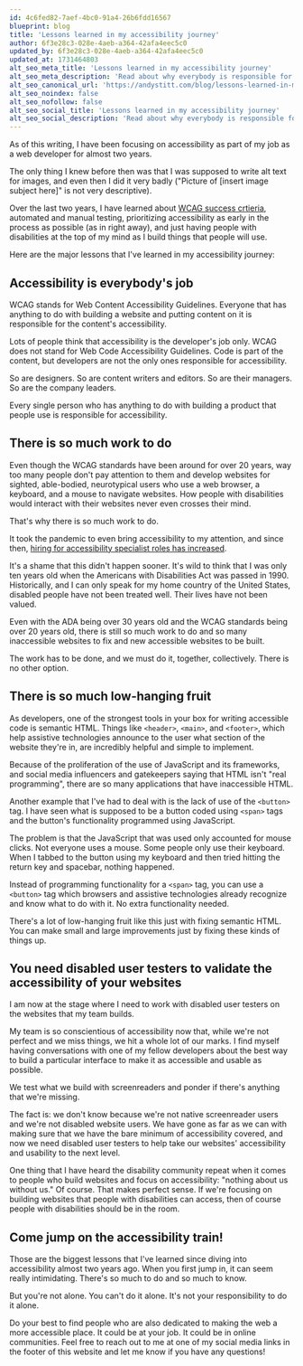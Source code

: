 ```yaml
---
id: 4c6fed82-7aef-4bc0-91a4-26b6fdd16567
blueprint: blog
title: 'Lessons learned in my accessibility journey'
author: 6f3e28c3-028e-4aeb-a364-42afa4eec5c0
updated_by: 6f3e28c3-028e-4aeb-a364-42afa4eec5c0
updated_at: 1731464803
alt_seo_meta_title: 'Lessons learned in my accessibility journey'
alt_seo_meta_description: 'Read about why everybody is responsible for accessibility and other lessons that I have learned.'
alt_seo_canonical_url: 'https://andystitt.com/blog/lessons-learned-in-my-accessibility-journey/'
alt_seo_noindex: false
alt_seo_nofollow: false
alt_seo_social_title: 'Lessons learned in my accessibility journey'
alt_seo_social_description: 'Read about why everybody is responsible for accessibility and other lessons that I have learned.'
---
```

As of this writing, I have been focusing on accessibility as part of my job as a web developer for almost two years.

The only thing I knew before then was that I was supposed to write alt text for images, and even then I did it very badly ("Picture of [insert image subject here]" is not very descriptive).

Over the last two years, I have learned about [WCAG success crtieria](https://www.w3.org/TR/WCAG21/), automated and manual testing, prioritizing accessibility as early in the process as possible (as in right away), and just having people with disabilities at the top of my mind as I build things that people will use.

Here are the major lessons that I've learned in my accessibility journey:

## Accessibility is everybody's job

WCAG stands for Web Content Accessibility Guidelines. Everyone that has anything to do with building a website and putting content on it is responsible for the content's accessibility.

Lots of people think that accessibility is the developer's job only. WCAG does not stand for Web Code Accessibility Guidelines. Code is part of the content, but developers are not the only ones responsible for accessibility.

So are designers. So are content writers and editors. So are their managers. So are the company leaders.

Every single person who has anything to do with building a product that people use is responsible for accessibility.

## There is so much work to do

Even though the WCAG standards have been around for over 20 years, way too many people don't pay attention to them and develop websites for sighted, able-bodied, neurotypical users who use a web browser, a keyboard, and a mouse to navigate websites. How people with disabilities would interact with their websites never even crosses their mind.

That's why there is so much work to do.

It took the pandemic to even bring accessibility to my attention, and since then, [hiring for accessibility specialist roles has increased](https://www.wsj.com/articles/more-companies-are-looking-to-hire-accessibility-specialists-11630501200).

It's a shame that this didn't happen sooner. It's wild to think that I was only ten years old when the Americans with Disabilities Act was passed in 1990. Historically, and I can only speak for my home country of the United States, disabled people have not been treated well. Their lives have not been valued.

Even with the ADA being over 30 years old and the WCAG standards being over 20 years old, there is still so much work to do and so many inaccessible websites to fix and new accessible websites to be built.

The work has to be done, and we must do it, together, collectively. There is no other option.

## There is so much low-hanging fruit

As developers, one of the strongest tools in your box for writing accessible code is semantic HTML. Things like `<header>`, `<main>`, and `<footer>`, which help assistive technologies announce to the user what section of the website they're in, are incredibly helpful and simple to implement.

Because of the proliferation of the use of JavaScript and its frameworks, and social media influencers and gatekeepers saying that HTML isn't "real programming", there are so many applications that have inaccessible HTML.

Another example that I've had to deal with is the lack of use of the `<button>` tag. I have seen what is supposed to be a button coded using `<span>` tags and the button's functionality programmed using JavaScript.

The problem is that the JavaScript that was used only accounted for mouse clicks. Not everyone uses a mouse. Some people only use their keyboard. When I tabbed to the button using my keyboard and then tried hitting the return key and spacebar, nothing happened.

Instead of programming functionality for a `<span>` tag, you can use a `<button>` tag which browsers and assistive technologies already recognize and know what to do with it. No extra functionality needed.

There's a lot of low-hanging fruit like this just with fixing semantic HTML. You can make small and large improvements just by fixing these kinds of things up.

## You need disabled user testers to validate the accessibility of your websites

I am now at the stage where I need to work with disabled user testers on the websites that my team builds.

My team is so conscientious of accessibility now that, while we're not perfect and we miss things, we hit a whole lot of our marks. I find myself having conversations with one of my fellow developers about the best way to build a particular interface to make it as accessible and usable as possible.

We test what we build with screenreaders and ponder if there's anything that we're missing.

The fact is: we don't know because we're not native screenreader users and we're not disabled website users. We have gone as far as we can with making sure that we have the bare minimum of accessibility covered, and now we need disabled user testers to help take our websites' accessibility and usability to the next level.

One thing that I have heard the disability community repeat when it comes to people who build websites and focus on accessibility: "nothing about us without us." Of course. That makes perfect sense. If we're focusing on building websites that people with disabilities can access, then of course people with disabilities should be in the room.

## Come jump on the accessibility train!

Those are the biggest lessons that I've learned since diving into accessibility almost two years ago. When you first jump in, it can seem really intimidating. There's so much to do and so much to know.

But you're not alone. You can't do it alone. It's not your responsibility to do it alone.

Do your best to find people who are also dedicated to making the web a more accessible place. It could be at your job. It could be in online communities. Feel free to reach out to me at one of my social media links in the footer of this website and let me know if you have any questions!